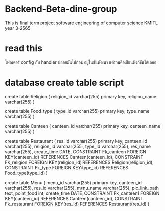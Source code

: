 # Backend-Beta-dine-group
This is final term project software engineering of computer science KMITL year 3-2565

# read this
โฟลเดอร์ config กับ handler ปล่อยมันไปก่อน อยู่ในขั้นพัฒนา แต่รวมคือเขียนฟังก์ชันได้เลออ

# database create table script
create table Religion (
	religion_id varchar(255) primary key,
	religion_name varchar(255)
)

create table Food_type (
	type_id varchar(255) primary key,
	type_name varchar(255)
)

create table Canteen (
	canteen_id varchar(255) primary key,
	centeen_name varchar(255)
)

create table Restaurant (
	res_id varchar(255) primary key,
	canteen_id varchar(255),
	religion_id varchar(255),
	type_id varchar(255),
	res_name varchar(255),
	create_time DATE,
	CONSTRAINT Fk_canteen FOREIGN KEY(canteen_id)
	REFERENCES Canteen(canteen_id),
	CONSTRAINT Fk_religion FOREIGN KEY(religion_id)
	REFERENCES Religion(religion_id),
	CONSTRAINT Fk_type FOREIGN KEY(type_id)
	REFERENCES Food_type(type_id)
)

create table Menu (
	menu_id varchar(255) primary key,
	canteen_id varchar(255),
	res_id varchar(255),
	menu_name varchar(255),
	pic_link_path text,
	point_food int,
	create_time DATE,
	CONSTRAINT Fk_canteen1 FOREIGN KEY(canteen_id)
	REFERENCES Canteen(canteen_id),
	CONSTRAINT Fk_restaurant FOREIGN KEY(res_id)
	REFERENCES Restaurant(res_id)
)
